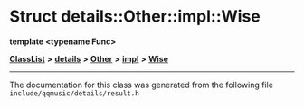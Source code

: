 

# Struct details::Other::impl::Wise

**template &lt;typename Func&gt;**



[**ClassList**](annotated.md) **>** [**details**](namespacedetails.md) **>** [**Other**](namespacedetails_1_1Other.md) **>** [**impl**](namespacedetails_1_1Other_1_1impl.md) **>** [**Wise**](structdetails_1_1Other_1_1impl_1_1Wise.md)







































































------------------------------
The documentation for this class was generated from the following file `include/qqmusic/details/result.h`

